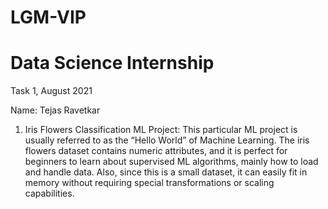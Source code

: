 # LGM-VIP
# Data Science Internship
Task 1, August 2021

Name: Tejas Ravetkar

1. Iris Flowers Classification ML Project:
This particular ML project is usually referred to as the “Hello World” of Machine Learning. The iris flowers dataset contains numeric attributes, and it is perfect for beginners to learn about supervised ML algorithms, mainly how to load and handle data. Also, since this is a small dataset, it can easily fit in memory without requiring special transformations or scaling capabilities.
